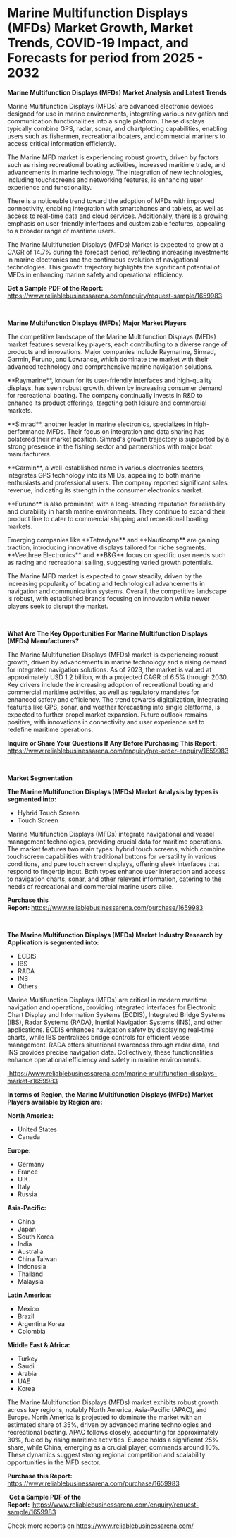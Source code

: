 <p><h1>Marine Multifunction Displays (MFDs) Market Growth, Market Trends, COVID-19 Impact, and Forecasts for period from 2025 - 2032</h1></p><p><strong>Marine Multifunction Displays (MFDs) Market Analysis and Latest Trends</strong></p>
<p><p>Marine Multifunction Displays (MFDs) are advanced electronic devices designed for use in marine environments, integrating various navigation and communication functionalities into a single platform. These displays typically combine GPS, radar, sonar, and chartplotting capabilities, enabling users such as fishermen, recreational boaters, and commercial mariners to access critical information efficiently. </p><p>The Marine MFD market is experiencing robust growth, driven by factors such as rising recreational boating activities, increased maritime trade, and advancements in marine technology. The integration of new technologies, including touchscreens and networking features, is enhancing user experience and functionality. </p><p>There is a noticeable trend toward the adoption of MFDs with improved connectivity, enabling integration with smartphones and tablets, as well as access to real-time data and cloud services. Additionally, there is a growing emphasis on user-friendly interfaces and customizable features, appealing to a broader range of maritime users. </p><p>The Marine Multifunction Displays (MFDs) Market is expected to grow at a CAGR of 14.7% during the forecast period, reflecting increasing investments in marine electronics and the continuous evolution of navigational technologies. This growth trajectory highlights the significant potential of MFDs in enhancing marine safety and operational efficiency.</p></p>
<p><strong>Get a Sample PDF of the Report:&nbsp;</strong> <a href="https://www.reliablebusinessarena.com/enquiry/request-sample/1659983?utm_campaign=3515&utm_medium=2&utm_source=Github&utm_content=ia&utm_term=29032025&utm_id=marine-multifunction-displays-mfds">https://www.reliablebusinessarena.com/enquiry/request-sample/1659983</a></p>
<p>&nbsp;</p>
<p><strong>Marine Multifunction Displays (MFDs) Major Market Players</strong></p>
<p><p>The competitive landscape of the Marine Multifunction Displays (MFDs) market features several key players, each contributing to a diverse range of products and innovations. Major companies include Raymarine, Simrad, Garmin, Furuno, and Lowrance, which dominate the market with their advanced technology and comprehensive marine navigation solutions.</p><p>**Raymarine**, known for its user-friendly interfaces and high-quality displays, has seen robust growth, driven by increasing consumer demand for recreational boating. The company continually invests in R&D to enhance its product offerings, targeting both leisure and commercial markets.</p><p>**Simrad**, another leader in marine electronics, specializes in high-performance MFDs. Their focus on integration and data sharing has bolstered their market position. Simrad's growth trajectory is supported by a strong presence in the fishing sector and partnerships with major boat manufacturers.</p><p>**Garmin**, a well-established name in various electronics sectors, integrates GPS technology into its MFDs, appealing to both marine enthusiasts and professional users. The company reported significant sales revenue, indicating its strength in the consumer electronics market.</p><p>**Furuno** is also prominent, with a long-standing reputation for reliability and durability in harsh marine environments. They continue to expand their product line to cater to commercial shipping and recreational boating markets.</p><p>Emerging companies like **Tetradyne** and **Nauticomp** are gaining traction, introducing innovative displays tailored for niche segments. **Veethree Electronics** and **B&G** focus on specific user needs such as racing and recreational sailing, suggesting varied growth potentials.</p><p>The Marine MFD market is expected to grow steadily, driven by the increasing popularity of boating and technological advancements in navigation and communication systems. Overall, the competitive landscape is robust, with established brands focusing on innovation while newer players seek to disrupt the market.</p></p>
<p>&nbsp;</p>
<p><strong>What Are The Key Opportunities For Marine Multifunction Displays (MFDs) Manufacturers?</strong></p>
<p><p>The Marine Multifunction Displays (MFDs) market is experiencing robust growth, driven by advancements in marine technology and a rising demand for integrated navigation solutions. As of 2023, the market is valued at approximately USD 1.2 billion, with a projected CAGR of 6.5% through 2030. Key drivers include the increasing adoption of recreational boating and commercial maritime activities, as well as regulatory mandates for enhanced safety and efficiency. The trend towards digitalization, integrating features like GPS, sonar, and weather forecasting into single platforms, is expected to further propel market expansion. Future outlook remains positive, with innovations in connectivity and user experience set to redefine maritime operations.</p></p>
<p><strong>Inquire or Share Your Questions If Any Before Purchasing This Report:</strong> <a href="https://www.reliablebusinessarena.com/enquiry/pre-order-enquiry/1659983?utm_campaign=3515&utm_medium=2&utm_source=Github&utm_content=ia&utm_term=29032025&utm_id=marine-multifunction-displays-mfds">https://www.reliablebusinessarena.com/enquiry/pre-order-enquiry/1659983</a></p>
<p>&nbsp;</p>
<p><strong>Market Segmentation</strong></p>
<p><strong>The Marine Multifunction Displays (MFDs) Market Analysis by types is segmented into:</strong></p>
<p><ul><li>Hybrid Touch Screen</li><li>Touch Screen</li></ul></p>
<p><p>Marine Multifunction Displays (MFDs) integrate navigational and vessel management technologies, providing crucial data for maritime operations. The market features two main types: hybrid touch screens, which combine touchscreen capabilities with traditional buttons for versatility in various conditions, and pure touch screen displays, offering sleek interfaces that respond to fingertip input. Both types enhance user interaction and access to navigation charts, sonar, and other relevant information, catering to the needs of recreational and commercial marine users alike.</p></p>
<p><strong>Purchase this Report:&nbsp;</strong><a href="https://www.reliablebusinessarena.com/purchase/1659983?utm_campaign=3515&utm_medium=2&utm_source=Github&utm_content=ia&utm_term=29032025&utm_id=marine-multifunction-displays-mfds">https://www.reliablebusinessarena.com/purchase/1659983</a></p>
<p>&nbsp;</p>
<p><strong>The Marine Multifunction Displays (MFDs) Market Industry Research by Application is segmented into:</strong></p>
<p><ul><li>ECDIS</li><li>IBS</li><li>RADA</li><li>INS</li><li>Others</li></ul></p>
<p><p>Marine Multifunction Displays (MFDs) are critical in modern maritime navigation and operations, providing integrated interfaces for Electronic Chart Display and Information Systems (ECDIS), Integrated Bridge Systems (IBS), Radar Systems (RADA), Inertial Navigation Systems (INS), and other applications. ECDIS enhances navigation safety by displaying real-time charts, while IBS centralizes bridge controls for efficient vessel management. RADA offers situational awareness through radar data, and INS provides precise navigation data. Collectively, these functionalities enhance operational efficiency and safety in marine environments.</p></p>
<p><a href="https://www.reliablebusinessarena.com/marine-multifunction-displays-market-r1659983?utm_campaign=3515&utm_medium=2&utm_source=Github&utm_content=ia&utm_term=29032025&utm_id=marine-multifunction-displays-mfds">&nbsp;https://www.reliablebusinessarena.com/marine-multifunction-displays-market-r1659983</a></p>
<p><strong>In terms of Region, the Marine Multifunction Displays (MFDs) Market Players available by Region are:</strong></p>
<p>
    <p> <strong> North America: </strong>
        <ul>
            <li>United States</li>
            <li>Canada</li>
        </ul>
        </p> 
    <p> <strong> Europe: </strong>
        <ul>
            <li>Germany</li>
            <li>France</li>
            <li>U.K.</li>
            <li>Italy</li>
            <li>Russia</li>
        </ul>
        </p> 
    <p> <strong> Asia-Pacific: </strong>
        <ul>
            <li>China</li>
            <li>Japan</li>
            <li>South Korea</li>
            <li>India</li>
            <li>Australia</li>
            <li>China Taiwan</li>
            <li>Indonesia</li>
            <li>Thailand</li>
            <li>Malaysia</li>
        </ul>
        </p> 
    <p> <strong> Latin America: </strong>
        <ul>
            <li>Mexico</li>
            <li>Brazil</li>
            <li>Argentina Korea</li>
            <li>Colombia</li>
        </ul>
        </p> 
    <p> <strong> Middle East & Africa: </strong>
        <ul>
            <li>Turkey</li>
            <li>Saudi</li>
            <li>Arabia</li>
            <li>UAE</li>
            <li>Korea</li>
        </ul>
    </p>
    </p>
<p><p>The Marine Multifunction Displays (MFDs) market exhibits robust growth across key regions, notably North America, Asia-Pacific (APAC), and Europe. North America is projected to dominate the market with an estimated share of 35%, driven by advanced marine technologies and recreational boating. APAC follows closely, accounting for approximately 30%, fueled by rising maritime activities. Europe holds a significant 25% share, while China, emerging as a crucial player, commands around 10%. These dynamics suggest strong regional competition and scalability opportunities in the MFD sector.</p></p>
<p><strong>Purchase this Report: </strong><a href="https://www.reliablebusinessarena.com/purchase/1659983?utm_campaign=3515&utm_medium=2&utm_source=Github&utm_content=ia&utm_term=29032025&utm_id=marine-multifunction-displays-mfds">https://www.reliablebusinessarena.com/purchase/1659983</a></p>
<p>&nbsp;<strong>Get a Sample PDF of the Report:&nbsp;&nbsp;</strong><a href="https://www.reliablebusinessarena.com/enquiry/request-sample/1659983?utm_campaign=3515&utm_medium=2&utm_source=Github&utm_content=ia&utm_term=29032025&utm_id=marine-multifunction-displays-mfds">https://www.reliablebusinessarena.com/enquiry/request-sample/1659983</a></p>
<p><strong></strong></p>
<p>Check more reports on <a href="https://www.reliablebusinessarena.com/?utm_campaign=3515&utm_medium=2&utm_source=Github&utm_content=ia&utm_term=29032025&utm_id=marine-multifunction-displays-mfds">https://www.reliablebusinessarena.com/</a></p>